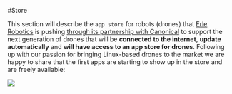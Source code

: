 #Store

This section will describe the `app store` for robots (drones) that [Erle Robotics](http://erlerobotics.com) is pushing [through its partnership with Canonical](http://ubuntu.com/things) to support the next generation of drones that will be **connected to the internet**, **update automatically** and **will have access to an app store for drones**. Following up with our passion for bringing Linux-based drones to the market we are happy to share that the first apps are starting to show up in the store and are freely available:

![](http://erlerobotics.com/blog/wp-content/uploads/2015/03/appstore.png)

